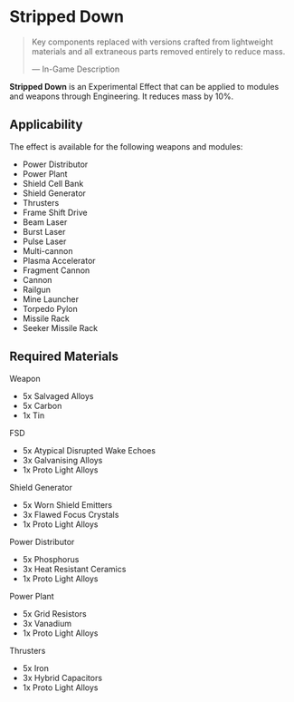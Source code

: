 # Stripped Down
> 
> 
> Key components replaced with versions crafted from lightweight materials and all extraneous parts removed entirely to reduce mass.
> 
> 
> — In-Game Description
> 

 	 	 	 		 			 		 		 		 	 

**Stripped Down** is an Experimental Effect that can be applied to modules and weapons through Engineering. It reduces mass by 10%.

## Applicability

The effect is available for the following weapons and modules:

- Power Distributor
- Power Plant
- Shield Cell Bank
- Shield Generator
- Thrusters
- Frame Shift Drive
- Beam Laser
- Burst Laser
- Pulse Laser
- Multi-cannon
- Plasma Accelerator
- Fragment Cannon
- Cannon
- Railgun
- Mine Launcher
- Torpedo Pylon
- Missile Rack
- Seeker Missile Rack

## Required Materials

Weapon

- 5x Salvaged Alloys
- 5x Carbon
- 1x Tin

FSD

- 5x Atypical Disrupted Wake Echoes
- 3x Galvanising Alloys
- 1x Proto Light Alloys

Shield Generator

- 5x Worn Shield Emitters
- 3x Flawed Focus Crystals
- 1x Proto Light Alloys

Power Distributor

- 5x Phosphorus
- 3x Heat Resistant Ceramics
- 1x Proto Light Alloys

Power Plant

- 5x Grid Resistors
- 3x Vanadium
- 1x Proto Light Alloys

Thrusters

- 5x Iron
- 3x Hybrid Capacitors
- 1x Proto Light Alloys